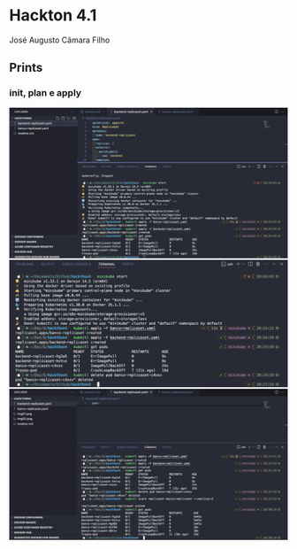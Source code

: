 # Hackton 4.1

José Augusto Câmara Filho

## Prints

### init, plan e apply
![](img01.png)
![](img02.png)
![](img03.png)

